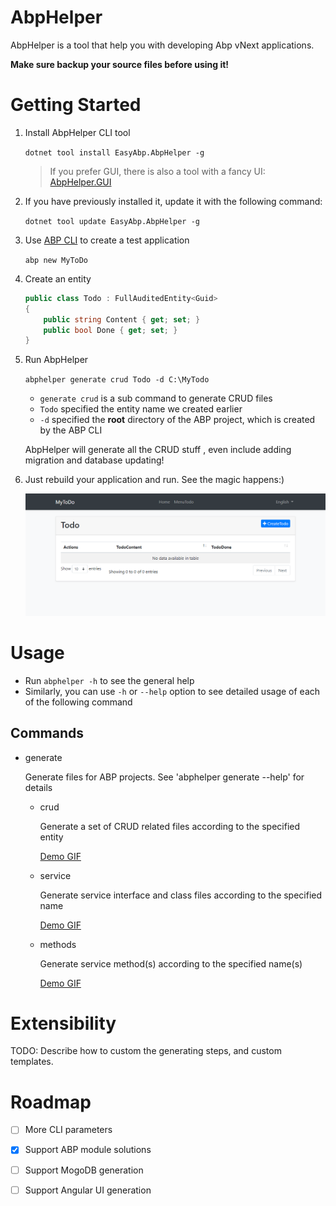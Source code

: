 # AbpHelper

AbpHelper is a tool that help you with developing Abp vNext applications.

**Make sure backup your source files before using it!**

# Getting Started

1. Install AbpHelper CLI tool

    `dotnet tool install EasyAbp.AbpHelper -g`
    
    > If you prefer GUI, there is also a tool with a fancy UI: [AbpHelper.GUI](https://github.com/EasyAbp/AbpHelper.GUI)

1. If you have previously installed it, update it with the following command:

    `dotnet tool update EasyAbp.AbpHelper -g`

1. Use [ABP CLI](https://docs.abp.io/en/abp/latest/CLI) to create a test application

    `abp new MyToDo`

1. Create an entity

    ``` csharp
    public class Todo : FullAuditedEntity<Guid>
    {
        public string Content { get; set; }
        public bool Done { get; set; }
    }

    ```

1. Run AbpHelper

    `abphelper generate crud Todo -d C:\MyTodo`

    * `generate crud` is a sub command to generate CRUD files
    * `Todo` specified the entity name we created earlier
    * `-d` specified the **root** directory of the ABP project, which is created by the ABP CLI

    AbpHelper will generate all the CRUD stuff , even include adding migration and database updating!

1. Just rebuild your application and run. See the magic happens:)

    ![running_demo](doc/images/2020-02-10-14-09-22.png)

# Usage

* Run `abphelper -h` to see the general help
* Similarly, you can use `-h` or `--help` option to see detailed usage of each of the following command

## Commands

* generate

  Generate files for ABP projects. See 'abphelper generate --help' for details

  * crud

    Generate a set of CRUD related files according to the specified entity

    [Demo GIF](doc/images/crud.gif)

  * service

    Generate service interface and class files according to the specified name

    [Demo GIF](doc/images/service.gif)

  * methods

    Generate service method(s) according to the specified name(s)

    [Demo GIF](doc/images/methods.gif)

# Extensibility

TODO: Describe how to custom the generating steps, and custom templates.

# Roadmap

- [ ] More CLI parameters
- [x] Support ABP module solutions
- [ ] Support MogoDB generation
- [ ] Support Angular UI generation

